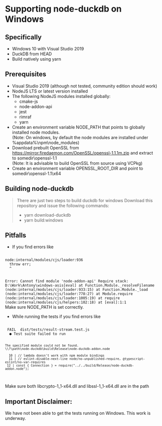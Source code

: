 # Supporting node-duckdb on Windows 

## Specifically
- Windows 10 with Visual Studio 2019
- DuckDB from HEAD 
- Build natively using yarn

## Prerequisites
- Visual Studio 2019 (although not tested, community edition should work)
- NodeJS LTS or latest version installed
- The following NodeJS modules installed globally:
  + cmake-js
  + node-addon-api
  + jest
  + rimraf
  + yarn
- Create an environment variable NODE_PATH that points to globally installed node modules. <br>
   (Note: On windows, by default the node modules are installed under %appdata%\npm\node_modules)
- Download prebuilt OpenSSL from https://mirror.firedaemon.com/OpenSSL/openssl-1.1.1m.zip and extract to somedir\openssl-1.1<br>
   (Note: It is advisable to build OpenSSL from source using VCPkg)
- Create an environment variable OPENSSL_ROOT_DIR and point to somedir\openssl-1.1\x64

## Building node-duckdb
> There are just two steps to build duckdb for windows
> Download this repository and issue the following commands:
> + yarn download-duckdb
> + yarn build:windows

## Pitfalls
- If you find errors like <br>
<code>
node:internal/modules/cjs/loader:936
  throw err;
  ^

Error: Cannot find module 'node-addon-api'
Require stack:
 D:\Work\Antony\windows-asis\[eval]
    at Function.Module._resolveFilename (node:internal/modules/cjs/loader:933:15)
    at Function.Module._load (node:internal/modules/cjs/loader:778:27)
    at Module.require (node:internal/modules/cjs/loader:1005:19)
    at require (node:internal/modules/cjs/helpers:102:18)
    at [eval]:1:1
</code>
  <br>Make sure NODE_PATH is set correctly. 

- While running the tests if you find errors like <br>
<code>
 FAIL  dist/tests/result-stream.test.js
  ● Test suite failed to run

    The specified module could not be found.
    \\?\path\node-duckdb\build\Release\node-duckdb-addon.node

      10 | // lambda doesn't work with npm module bindings
      11 | // eslint-disable-next-line node/no-unpublished-require, @typescript-eslint/no-var-requires
     12 | const { Connection } = require("../../build/Release/node-duckdb-addon.node");
</code>
<br>Make sure both libcrypto-1_1-x64.dll and libssl-1_1-x64.dll are in the path

## Important Disclaimer:
We have not been able to get the tests running on Windows. This work is underway.